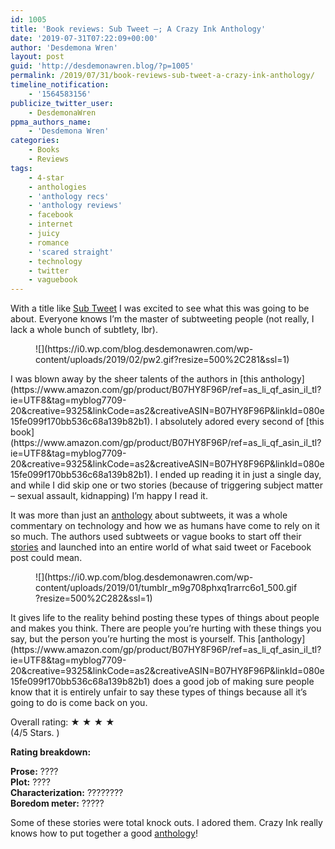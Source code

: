 ```yaml
---
id: 1005
title: 'Book reviews: Sub Tweet –; A Crazy Ink Anthology'
date: '2019-07-31T07:22:09+00:00'
author: 'Desdemona Wren'
layout: post
guid: 'http://desdemonawren.blog/?p=1005'
permalink: /2019/07/31/book-reviews-sub-tweet-a-crazy-ink-anthology/
timeline_notification:
    - '1564583156'
publicize_twitter_user:
    - DesdemonaWren
ppma_authors_name:
    - 'Desdemona Wren'
categories:
    - Books
    - Reviews
tags:
    - 4-star
    - anthologies
    - 'anthology recs'
    - 'anthology reviews'
    - facebook
    - internet
    - juicy
    - romance
    - 'scared straight'
    - technology
    - twitter
    - vaguebook
---
```


With a title like [Sub Tweet](https://www.amazon.com/gp/product/B07HY8F96P/ref=as_li_qf_asin_il_tl?ie=UTF8&tag=myblog7709-20&creative=9325&linkCode=as2&creativeASIN=B07HY8F96P&linkId=080e15fe099f170bb536c68a139b82b1) I was excited to see what this was going to be about. Everyone knows I’m the master of subtweeting people (not really, I lack a whole bunch of subtlety, lbr).

<div class="wp-block-image"><figure class="aligncenter">![](https://i0.wp.com/blog.desdemonawren.com/wp-content/uploads/2019/02/pw2.gif?resize=500%2C281&ssl=1)</figure></div>I was blown away by the sheer talents of the authors in [this anthology](https://www.amazon.com/gp/product/B07HY8F96P/ref=as_li_qf_asin_il_tl?ie=UTF8&tag=myblog7709-20&creative=9325&linkCode=as2&creativeASIN=B07HY8F96P&linkId=080e15fe099f170bb536c68a139b82b1). I absolutely adored every second of [this book](https://www.amazon.com/gp/product/B07HY8F96P/ref=as_li_qf_asin_il_tl?ie=UTF8&tag=myblog7709-20&creative=9325&linkCode=as2&creativeASIN=B07HY8F96P&linkId=080e15fe099f170bb536c68a139b82b1). I ended up reading it in just a single day, and while I did skip one or two stories (because of triggering subject matter – sexual assault, kidnapping) I’m happy I read it.

It was more than just an [anthology](https://www.amazon.com/gp/product/B07HY8F96P/ref=as_li_qf_asin_il_tl?ie=UTF8&tag=myblog7709-20&creative=9325&linkCode=as2&creativeASIN=B07HY8F96P&linkId=080e15fe099f170bb536c68a139b82b1) about subtweets, it was a whole commentary on technology and how we as humans have come to rely on it so much. The authors used subtweets or vague books to start off their [stories](https://www.amazon.com/gp/product/B07HY8F96P/ref=as_li_qf_asin_il_tl?ie=UTF8&tag=myblog7709-20&creative=9325&linkCode=as2&creativeASIN=B07HY8F96P&linkId=080e15fe099f170bb536c68a139b82b1) and launched into an entire world of what said tweet or Facebook post could mean.

<div class="wp-block-image"><figure class="aligncenter">![](https://i0.wp.com/blog.desdemonawren.com/wp-content/uploads/2019/01/tumblr_m9g708phxq1rarrc6o1_500.gif?resize=500%2C282&ssl=1)</figure></div>It gives life to the reality behind posting these types of things about people and makes you think. There are people you’re hurting with these things you say, but the person you’re hurting the most is yourself. This [anthology](https://www.amazon.com/gp/product/B07HY8F96P/ref=as_li_qf_asin_il_tl?ie=UTF8&tag=myblog7709-20&creative=9325&linkCode=as2&creativeASIN=B07HY8F96P&linkId=080e15fe099f170bb536c68a139b82b1) does a good job of making sure people know that it is entirely unfair to say these types of things because all it’s going to do is come back on you.

Overall rating: ★ ★ ★ ★   
(4/5 Stars. )

**Rating breakdown:**

**Prose:** ????  
**Plot:** ????  
**Characterization:** ?‍??‍??‍??‍?  
**Boredom meter:** ?????  
  
Some of these stories were total knock outs. I adored them. Crazy Ink really knows how to put together a good [anthology](https://www.amazon.com/gp/product/B07HY8F96P/ref=as_li_qf_asin_il_tl?ie=UTF8&tag=myblog7709-20&creative=9325&linkCode=as2&creativeASIN=B07HY8F96P&linkId=080e15fe099f170bb536c68a139b82b1)!